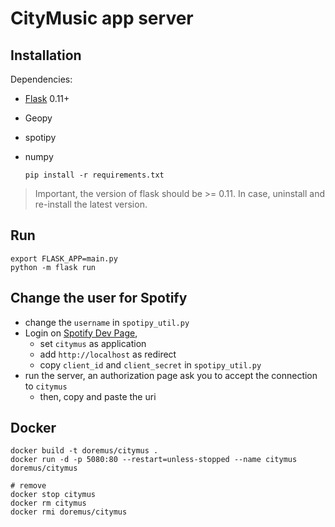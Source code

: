 CityMusic app server
====================

## Installation

Dependencies:
* [Flask](http://flask.pocoo.org/docs/0.12/installation/) 0.11+
* Geopy
* spotipy
* numpy

      pip install -r requirements.txt

> Important, the version of flask should be >= 0.11. In case, uninstall and re-install the latest version.

## Run

    export FLASK_APP=main.py
    python -m flask run

## Change the user for Spotify

* change the `username` in `spotipy_util.py`
* Login on [Spotify Dev Page](https://developer.spotify.com/my-applications),
  * set `citymus` as application
  * add `http://localhost` as redirect
  * copy `client_id` and `client_secret` in `spotipy_util.py`
* run the server, an authorization page ask you to accept the connection to `citymus`
  * then, copy and paste the uri

## Docker

    docker build -t doremus/citymus .
    docker run -d -p 5080:80 --restart=unless-stopped --name citymus doremus/citymus

    # remove
    docker stop citymus
    docker rm citymus
    docker rmi doremus/citymus
